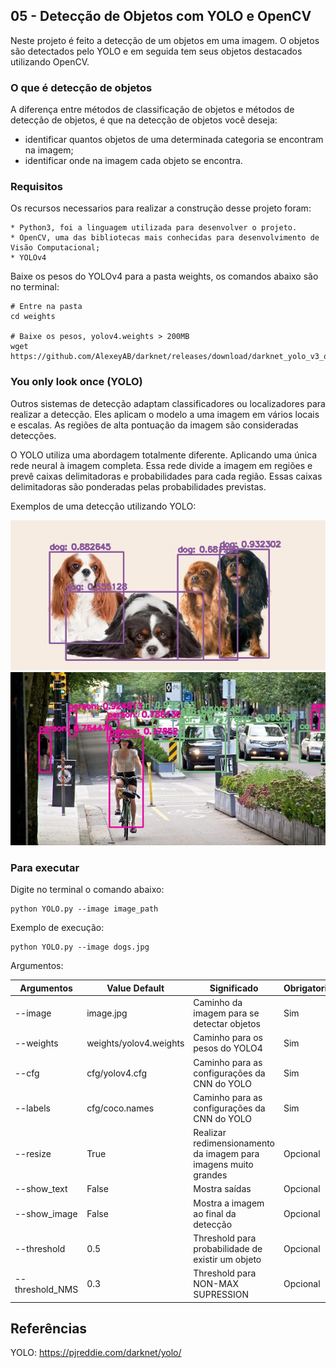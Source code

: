 ## 05 - Detecção de Objetos com YOLO e OpenCV

Neste projeto é feito a detecção de um objetos em uma imagem. O objetos são detectados pelo YOLO e em seguida tem seus objetos destacados utilizando OpenCV.

### O que é detecção de objetos
A diferença entre métodos de classificação de objetos e métodos de detecção de objetos, é que na detecção de objetos você deseja:

* identificar quantos objetos de uma determinada categoria se encontram na imagem;
* identificar onde na imagem cada objeto se encontra.


### Requisitos
Os recursos necessarios para realizar a construção desse projeto foram:
    
    * Python3, foi a linguagem utilizada para desenvolver o projeto.
    * OpenCV, uma das bibliotecas mais conhecidas para desenvolvimento de Visão Computacional;    
    * YOLOv4
Baixe os pesos do YOLOv4 para a pasta weights, os comandos abaixo são no terminal:

``` shell
# Entre na pasta
cd weights

# Baixe os pesos, yolov4.weights > 200MB
wget https://github.com/AlexeyAB/darknet/releases/download/darknet_yolo_v3_optimal/yolov4.weights

```
### You only look once (YOLO)
Outros sistemas de detecção adaptam classificadores ou localizadores para realizar a detecção. Eles aplicam o modelo a uma imagem em vários locais e escalas. As regiões de alta pontuação da imagem são consideradas detecções.

O YOLO utiliza uma abordagem totalmente diferente. Aplicando uma única rede neural à imagem completa. Essa rede divide a imagem em regiões e prevê caixas delimitadoras e probabilidades para cada região. Essas caixas delimitadoras são ponderadas pelas probabilidades previstas.

Exemplos de uma detecção utilizando YOLO:

<img src="/Figuras/deteccao_image_1.jpg"/> 
<img src="/Figuras/deteccao_image_2.jpg"/>

### Para executar
Digite no terminal o comando abaixo:
```
python YOLO.py --image image_path
```
Exemplo de execução:
```
python YOLO.py --image dogs.jpg
```
Argumentos:

| Argumentos | Value Default          | Significado                                  | Obrigatorio |
|------------|------------------------|----------------------------------------------|-------------|
| --image    | image.jpg              | Caminho da imagem para se detectar objetos   | Sim         |
| --weights  | weights/yolov4.weights | Caminho para os pesos do YOLO4               | Sim         |
| --cfg      | cfg/yolov4.cfg         | Caminho para as configurações da CNN do YOLO | Sim         |
| --labels   | cfg/coco.names         | Caminho para as configurações da CNN do YOLO | Sim         |
| --resize   | True                   | Realizar redimensionamento da imagem para imagens muito grandes | Opcional|
| --show_text | False                 | Mostra saídas                                | Opcional    |
| --show_image| False                 | Mostra a imagem ao final da detecção         | Opcional    |
| --threshold| 0.5                    | Threshold para probabilidade de existir um objeto| Opcional    |
| --threshold_NMS| 0.3                | Threshold para NON-MAX SUPRESSION | Opcional    |


## Referências

YOLO: <a href="url">https://pjreddie.com/darknet/yolo/</a>
